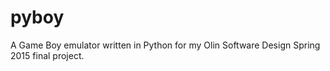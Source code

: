 # pyboy
A Game Boy emulator written in Python for my Olin Software Design Spring 2015 final project.
